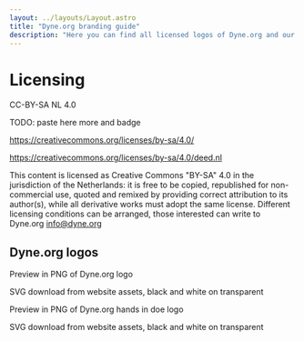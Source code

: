 ```yaml
---
layout: ../layouts/Layout.astro
title: "Dyne.org branding guide"
description: "Here you can find all licensed logos of Dyne.org and our software products."
---
```


# Licensing

CC-BY-SA NL 4.0

TODO: paste here more and badge


https://creativecommons.org/licenses/by-sa/4.0/

https://creativecommons.org/licenses/by-sa/4.0/deed.nl


This content is licensed as Creative Commons "BY-SA" 4.0 in the
jurisdiction of the Netherlands: it is free to be copied, republished
for non-commercial use, quoted and remixed by providing correct
attribution to its author(s), while all derivative works must adopt
the same license. Different licensing conditions can be arranged,
those interested can write to Dyne.org <info@dyne.org>


## Dyne.org logos

Preview in PNG of Dyne.org logo

SVG download from website assets, black and white on transparent

Preview in PNG of Dyne.org hands in doe logo

SVG download from website assets, black and white on transparent

<!--
## Software section (one per software)

TODO:
```
Assets to be provided in SVG and transparent PNG at rendered at one average size: 
- dyne.org logotype 
- hands in bread logo 
- frei0r logotype 
- devuan logotype and logo 
- dynebolic logotype and logo 
- dowse logotype 
- tomb logo (the pixelated monmort skull) 
- freej logo (the ipernav lizard) 
- hasciicam logotype 
```
-->

